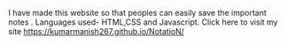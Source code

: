 I have made this website so that peoples can easily save the important notes . 
Languages used- HTML,CSS and Javascript.
Click here to visit my site  https://kumarmanish267.github.io/NotatioN/
